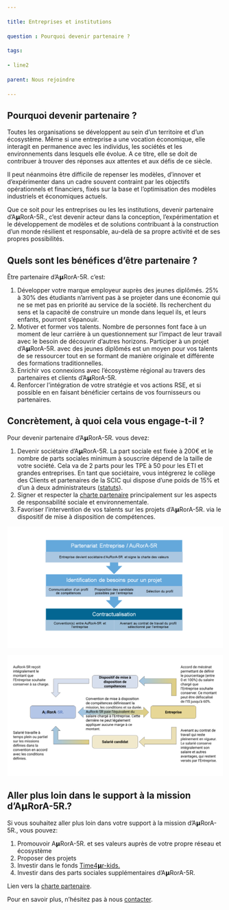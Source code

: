 ```yaml
---

title: Entreprises et institutions

question : Pourquoi devenir partenaire ?

tags:

- line2

parent: Nous rejoindre

---
```


Pourquoi devenir partenaire ?
-----------------------------

Toutes les organisations se développent au sein d’un territoire et d’un écosystème. Même si une entreprise a une vocation économique, elle interagit en permanence avec les individus, les sociétés et les environnements dans lesquels elle évolue. A ce titre, elle se doit de contribuer à trouver des réponses aux attentes et aux défis de ce siècle.

Il peut néanmoins être difficile de repenser les modèles, d’innover et d’expérimenter dans un cadre souvent contraint par les objectifs opérationnels et financiers, fixés sur la base et l’optimisation des modèles industriels et économiques actuels.

Que ce soit pour les entreprises ou les les institutions, devenir partenaire d’A𝝻RorA-5R., c’est devenir acteur dans la conception, l’expérimentation et le développement de modèles et de solutions contribuant à la construction d’un monde résilient et responsable, au-delà de sa propre activité et de ses propres possibilités.

Quels sont les bénéfices d’être partenaire ?
--------------------------------------------

Être partenaire d’A𝝻RorA-5R. c’est:


1. Développer votre marque employeur auprès des jeunes diplômés. 25% à 30% des étudiants n’arrivent pas à se projeter dans une économie qui ne se met pas en priorité au service de la société. Ils recherchent du sens et la capacité de construire un monde dans lequel ils, et leurs enfants, pourront s’épanouir. 
2. Motiver et former vos talents. Nombre de personnes font face à un moment de leur carrière à un questionnement sur l’impact de leur travail avec le besoin de découvrir d’autres horizons. Participer à un projet d’A𝝻RorA-5R. avec des jeunes diplômés est un moyen pour vos talents de se ressourcer tout en se formant de manière originale et différente des formations traditionnelles.
3. Enrichir vos connexions avec l’écosystème régional au travers des partenaires et clients d’A𝝻RorA-5R.
4. Renforcer l’intégration de votre stratégie et vos actions RSE, et si possible en en faisant bénéficier certains de vos fournisseurs ou partenaires.

Concrètement, à quoi cela vous engage-t-il ?
--------------------------------------------

Pour devenir partenaire d’A𝝻RorA-5R. vous devez:


1. Devenir sociétaire d’A𝝻RorA-5R. La part sociale est fixée à 200€ et le nombre de parts sociales minimum à souscrire dépend de la taille de votre société. Cela va de 2 parts pour les TPE à 50 pour les ETI et grandes entreprises. En tant que sociétaire, vous intégrerez le collège des Clients et partenaires de la SCIC qui dispose d’une poids de 15% et d’un à deux administrateurs ([statuts](https://www.google.com/url?q=https://aurora-5r.fr/statuts&sa=D&source=editors&ust=1612779581701000&usg=AOvVaw1U4URHQPsZys0X7GPevg8j)).
2. Signer et respecter la [charte partenaire](https://www.google.com/url?q=https://docs.google.com/document/d/e/2PACX-1vQwWUyI4X3eBLNEjgw5Xx-aHhT-uKhR94-Y5OSm9vX_atUSF9lhLXGendhROUV0JnPCvv_dhnt1WgMa/pub&sa=D&source=editors&ust=1612779581701000&usg=AOvVaw1aMUU1bdoP4vT1qw5M0B37) principalement sur les aspects de responsabilité sociale et environnementale.
3. Favoriser l’intervention de vos talents sur les projets d’A𝝻RorA-5R. via le dispositif de mise à disposition de compétences.

![](images/image2.png)

![](images/image1.png)

Aller plus loin dans le support à la mission d’A𝝻RorA-5R.?
----------------------------------------------------------

Si vous souhaitez aller plus loin dans votre support à la mission d’A𝝻RorA-5R., vous pouvez:


1. Promouvoir A𝝻RorA-5R. et ses valeurs auprès de votre propre réseau et écosystème
2. Proposer des projets
3. Investir dans le fonds [Time4𝝻r-kids.](https://www.google.com/url?q=https://aurora-5r.fr/time4ur-kids&sa=D&source=editors&ust=1612779581703000&usg=AOvVaw3GhoPe0Q1Ug0KeLfw3XLLr)
4. Investir dans des parts sociales supplémentaires d’A𝝻RorA-5R.

Lien vers la [charte partenaire](https://www.google.com/url?q=https://docs.google.com/document/d/e/2PACX-1vQwWUyI4X3eBLNEjgw5Xx-aHhT-uKhR94-Y5OSm9vX_atUSF9lhLXGendhROUV0JnPCvv_dhnt1WgMa/pub&sa=D&source=editors&ust=1612779581704000&usg=AOvVaw3FsL6h72Nt_yjJyXE2xBUY).

Pour en savoir plus, n’hésitez pas à nous [contacter](https://www.google.com/url?q=https://aurora-5r.fr/contact&sa=D&source=editors&ust=1612779581704000&usg=AOvVaw3eBUkx7a56tPBkf2-PFxZs).

